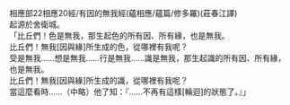 相應部22相應20經/有因的無我經(蘊相應/蘊篇/修多羅)(莊春江譯)  
起源於舍衛城。  
「比丘們！色是無我，那生起色的所有因、所有緣，也是無我。  
比丘們！無我[因與緣]所生成的色，從哪裡有我呢？  
受是無我……想是無我……行是無我……識是無我，那生起識的所有因、所有緣，也是無我。  
比丘們！無我[因與緣]所生成的識，從哪裡有我呢？  
當這麼看時……（中略）他了知：『……不再有這樣[輪迴]的狀態了。』」  
  
  
